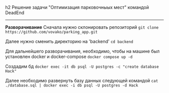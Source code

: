 h2 Решение задачи "Оптимизация парковочныых мест" командой DeadEnd
***
**Разворачивание**
Сначала нужно склонировать репозиторий
`git clone https://github.com/vovako/parking_app.git`

Далее нужно сменить директорию на 'backend'
`cd backend`

Для дальнейшего разворачивания, необходимо, чтобы на машине был установлен docker и docker-compose
`docker compose up -d`

Создадим бд
`docker exec -it db psql -U postgres -c "create database Hack"`

Далее необходимо развернуть базу данных следующей командой
`cat ./database.sql | docker exec -i db psql -U postgres -d Hack`